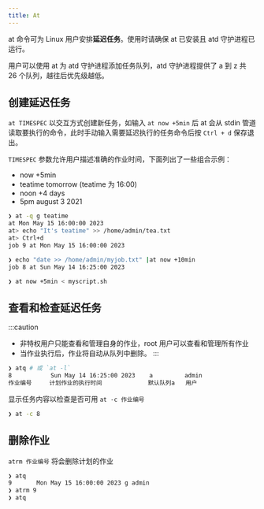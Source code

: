 ```yaml
---
title: At
---
```

at 命令可为 Linux 用户安排**延迟任务**。使用时请确保 at 已安装且 atd 守护进程已运行。

用户可以使用 at 为 atd 守护进程添加任务队列，atd 守护进程提供了 a 到 z 共 26 个队列，越往后优先级越低。

## 创建延迟任务
`at TIMESPEC` 以交互方式创建新任务，如输入 `at now +5min` 后 at 会从 stdin 管道读取要执行的命令，此时手动输入需要延迟执行的任务命令后按 `Ctrl + d` 保存退出。

`TIMESPEC` 参数允许用户描述准确的作业时间，下面列出了一些组合示例：
- now +5min
- teatime tomorrow (teatime 为 16:00)
- noon +4 days
- 5pm august 3 2021

```bash title="以交互方式创建作业"
❯ at -q g teatime
at Mon May 15 16:00:00 2023
at> echo "It's teatime" >> /home/admin/tea.txt
at> Ctrl+d
job 9 at Mon May 15 16:00:00 2023
``` 

```bash title="以管道方式创建一个作业"
❯ echo "date >> /home/admin/myjob.txt" |at now +10min
job 8 at Sun May 14 16:25:00 2023
```

```bash title="对于复杂的脚本使用重定向更为方便"
❯ at now +5min < myscript.sh
```



## 查看和检查延迟任务
:::caution
- 非特权用户只能查看和管理自身的作业，root 用户可以查看和管理所有作业
- 当作业执行后，作业将自动从队列中删除。 
:::

```bash title="查看队列信息"
❯ atq # 或 `at -l`
8           Sun May 14 16:25:00 2023    a         admin
作业编号     计划作业的执行时间             默认队列a   用户
```
显示任务内容以检查是否可用 `at -c 作业编号`
```bash title="查看队列内容"
❯ at -c 8
```

## 删除作业
`atrm 作业编号` 将会删除计划的作业

```bash
❯ atq
9       Mon May 15 16:00:00 2023 g admin
❯ atrm 9
❯ atq
```